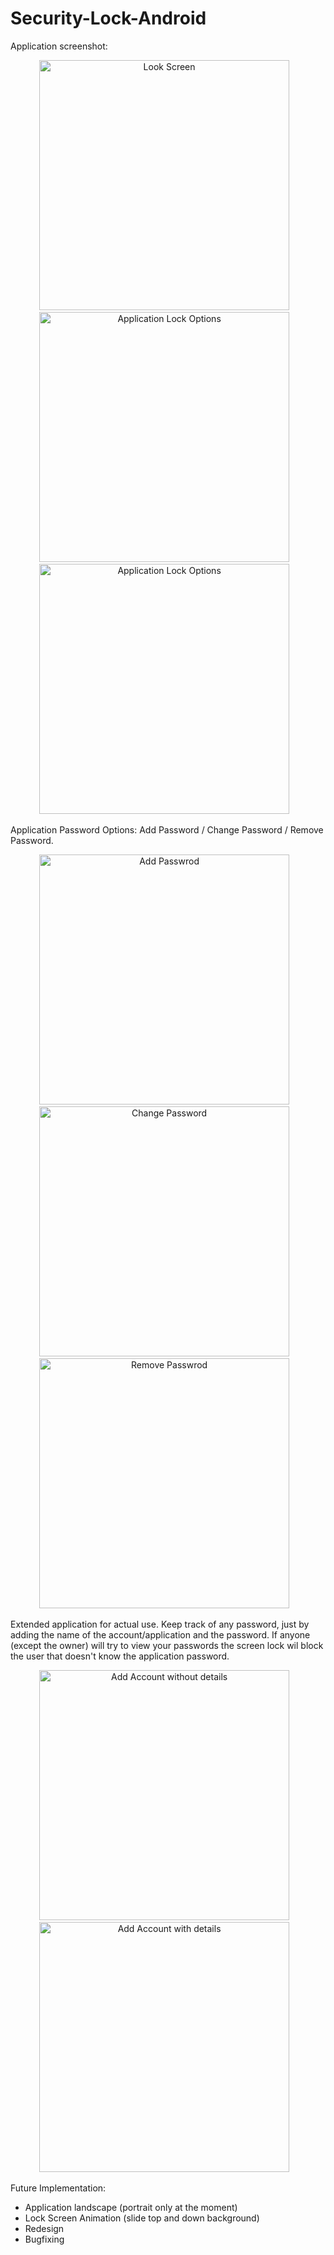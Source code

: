 Security-Lock-Android
=====================


Application screenshot:
<center>
<img alt="Look Screen" src="https://github.com/ManolescuSebastian/Security-Lock-Android/blob/master/screenshot/lock_screen.png" height="400px" />&nbsp;&nbsp;&nbsp;
<img alt="Application Lock Options" src="https://github.com/ManolescuSebastian/Security-Lock-Android/blob/master/screenshot/security_lock_options_menu.png" height="400px" />&nbsp;&nbsp;&nbsp;
<img alt="Application Lock Options" src="https://github.com/ManolescuSebastian/Security-Lock-Android/blob/master/screenshot/security_lock_account_list.png" height="400px" />&nbsp;&nbsp;&nbsp;

</center>

Application Password Options: Add Password / Change Password / Remove Password.


<center>
<img alt="Add Passwrod" src="https://github.com/ManolescuSebastian/Security-Lock-Android/blob/master/screenshot/security_lock_add_password.png" height="400px" />&nbsp;&nbsp;&nbsp;
<img alt="Change Password" src="https://github.com/ManolescuSebastian/Security-Lock-Android/blob/master/screenshot/security_lock_change_password.png" height="400px" />&nbsp;&nbsp;&nbsp;
<img alt="Remove Passwrod" src="https://github.com/ManolescuSebastian/Security-Lock-Android/blob/master/screenshot/security_lock_remove_password.png" height="400px" />&nbsp;&nbsp;&nbsp;

</center>

Extended application for actual use. Keep track of any password, just by adding the name of the account/application and the password. If anyone (except the owner) will try to view your passwords the screen lock wil block the user that doesn't know the application password.  

<center>
<img alt="Add Account without details" src="https://github.com/ManolescuSebastian/Security-Lock-Android/blob/master/screenshot/security_add_account.png" height="400px" />&nbsp;&nbsp;&nbsp;
<img alt="Add Account with details" src="https://github.com/ManolescuSebastian/Security-Lock-Android/blob/master/screenshot/security_add_account_with_details.png" height="400px" />&nbsp;&nbsp;&nbsp;

</center>

Future Implementation:
- Application landscape (portrait only at the moment)
- Lock Screen Animation (slide top and down background)
- Redesign
- Bugfixing

